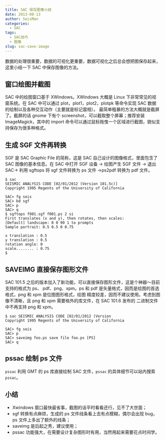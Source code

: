 ```yaml
---
title: SAC 保存图像小结
date: 2013-08-13
author: SeisMan
categories:
  - SAC
tags:
  - SAC技巧
  - 图像
slug: sac-save-image
---
```


数据的处理很重要，数据的可视化更重要，数据可视化之后总会想把图保存起来，这里小结一下 SAC 中保存图像的方法。

<!--more-->

## 窗口绘图并截图

SAC 中的绘图窗口基于 XWindows。XWindows 大概是 Linux 下非常常见的视窗系统。在 SAC 中可以通过
plot，plot1，plot2，plotpk 等命令实现 SAC 数据的绘制以及各种交互动作（主要就是标记震相）。
最简单粗暴的方法大概就是截屏了。截屏的话 gnome 下有个 screenshot，可以截取整个屏幕；推荐安装
ImageMagick，其中的 import 命令可以通过鼠标拖曳一个区域进行截图，貌似支持保存为很多种格式。

## 生成 SGF 文件再转换

SGF 是 SAC Graphic
File 的简称，这是 SAC 自己设计的图像格式，里面包含了 SAC 图像的基本信息。在 SAC 中打开 SGF 设备 -\>
绘图产生 SGF 文件 -\> 退出 SAC-\> 利用 sgftops 将 sgf 文件转换为 ps 文件 -\>ps2pdf 转换为 pdf 文件。

    $ sac
    SEISMIC ANALYSIS CODE [02/01/2012 (Version 101.5c)]
    Copyright 1995 Regents of the University of California

    SAC> fg seis
    SAC> bd sgf
    SAC> p
    SAC> q
    $ sgftops f001.sgf f001.ps 2 si
    First translates (x and y), then rotates, then scales:
    [Default] landscape: 8 0 90 1 to prompts
    Sample portrait: 0.5 0.5 0 0.75

    x translation : 0.5
    y translation : 0.5
    rotation angle: 0
    scale........ : 0.75
    $

## SAVEIMG 直接保存图形文件

SAC 101.5 之后的版本加入了新功能，可以直接保存图形文件，这是个神器～目前支持的格式为 ps、
pdf、png、xpm。ps 和 pdf 是矢量格式，因而是绘图的首选格式，png 和 xpm 是位图图形格式，绘图
精度较差，因而不建议使用。考虑到图像不清晰，且 png 和 xpm 需要格外的库文件，在 SAC 101.6 发布的
二进制文件中不再支持 png 和 xpm。

    $ sac SEISMIC ANALYSIS CODE [02/01/2012 (Version
    Copyright 1995 Regents of the University of California

    SAC> fg seis
    SAC> p
    SAC> saveimg foo.ps save file foo.ps [PS]
    SAC> q

## pssac 绘制 ps 文件

`pssac` 利用 GMT 的 ps 库直接绘制 SAC 文件，`pssac` 的具体细节可以站内搜索 `pssac`。

## 小结

-   Xwindows 窗口最快最省事，截图的话平时看看还行，见不了大世面；
-   sgf 转换有点麻烦，生成的 ps 文件线条看上去有点模糊，偶尔会出现 bug，ps 文件上多出了额外的线条；
-   saveimg 是后起之秀，建议使用；
-   pssac 功能强大，在需要设计复杂图形时有用，当然用起来需要花点时间学。
